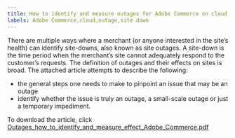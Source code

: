 ```yaml
---
title: How to identify and measure outages for Adobe Commerce on cloud
labels: Adobe Commerce,cloud,outage,site down
---
```


There are multiple ways where a merchant (or anyone interested in the site’s health) can identify site-downs, also known as site outages. A site-down is the time period when the merchant’s site cannot adequately respond to the customer’s requests. The definition of outages and their effects on sites is broad. The attached article attempts to describe the following:

* the general steps one needs to make to pinpoint an issue that may be an outage
* identify whether the issue is truly an outage, a small-scale outage or just a temporary impediment.

To download the article, click [Outages_how_to_identify_and_measure_effect_Adobe_Commerce.pdf](assets/Outages_how_to_identify_and_measure_effect_Adobe_Commerce.pdf)
